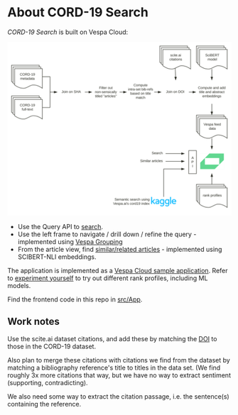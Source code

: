 <!-- Copyright Yahoo. Licensed under the terms of the Apache 2.0 license. See LICENSE in the project root. -->
# About CORD-19 Search
_CORD-19 Search_ is built on Vespa Cloud:

![overview](img/CORD-19-data-processing.svg)

* Use the Query API to [search](https://docs.vespa.ai/documentation/querying-vespa.html).
* Use the left frame to navigate / drill down / refine the query -
  implemented using [Vespa Grouping](https://docs.vespa.ai/documentation/grouping.html)
* From the article view, find [similar/related articles](https://github.com/vespa-engine/cord-19/blob/master/cord-19-queries.md#user-content-related-articles-using-scibert-nli-embeddings) -
  implemented using SCIBERT-NLI embeddings.

The application is implemented as a
[Vespa Cloud sample application](https://github.com/vespa-engine/sample-apps/tree/master/vespa-cloud/cord-19-search).
Refer to [experiment yourself](https://github.com/vespa-engine/sample-apps/blob/master/vespa-cloud/cord-19-search/experiment-yourself.md)
to try out different rank profiles, including ML models.

Find the frontend code in this repo in [src/App](/src/App).

## Work notes
Use the scite.ai dataset citations,
and add these by matching the [DOI](https://en.wikipedia.org/wiki/Digital_object_identifier)
to those in the CORD-19 dataset.

Also plan to merge these citations with citations we find from the dataset
by matching a bibliography reference's title to titles in the data set.
(We find roughly 3x more citations that way,
but we have no way to extract sentiment (supporting, contradicting).

We also need some way to extract the citation passage,
i.e. the sentence(s) containing the reference.
